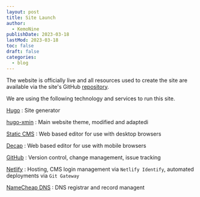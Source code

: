 ```yaml
---
layout: post
title: Site Launch
author: 
  - KemoNine
publishDate: 2023-03-18
lastMod: 2023-03-18
toc: false
draft: false
categories:
  - blog
---
```


The website is officially live and all resources used to create the site are available via the site's GitHub [repository](https://github.com/mcrosson/accessible.tips).

We are using the following technology and services to run this site.

[Hugo](https://gohugo.io/)
: Site generator

[hugo-xmin](https://github.com/yihui/hugo-xmin)
: Main website theme, modified and adaptedi

[Static CMS](https://www.staticcms.org/)
: Web based editor for use with desktop browsers

[Decap](https://decapcms.org/)
: Web based editor for use with mobile browsers

[GitHub](https://github.com)
: Version control, change management, issue tracking

[Netlify](https://www.netlify.com/)
: Hosting, CMS login management via `Netlify Identify`, automated deployments via `Git Gateway`

[NameCheap DNS](https://namecheap.com/)
: DNS registrar and record managent
